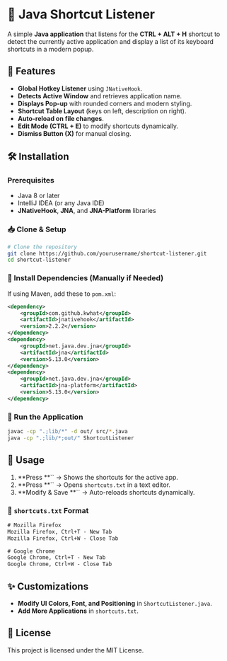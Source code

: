 # 🚀 Java Shortcut Listener

A simple **Java application** that listens for the **CTRL + ALT + H** shortcut to detect the currently active application and display a list of its keyboard shortcuts in a modern popup.



## 🎯 Features

- **Global Hotkey Listener** using `JNativeHook`.
- **Detects Active Window** and retrieves application name.
- **Displays Pop-up** with rounded corners and modern styling.
- **Shortcut Table Layout** (keys on left, description on right).
- **Auto-reload on file changes**.
- **Edit Mode (CTRL + E)** to modify shortcuts dynamically.
- **Dismiss Button (X)** for manual closing.

## 🛠 Installation

### Prerequisites

- Java 8 or later
- IntelliJ IDEA (or any Java IDE)
- **JNativeHook**, **JNA**, and **JNA-Platform** libraries

### 📥 Clone & Setup

```sh
# Clone the repository
git clone https://github.com/yourusername/shortcut-listener.git
cd shortcut-listener
```

### 🔧 Install Dependencies (Manually if Needed)

If using Maven, add these to `pom.xml`:

```xml
<dependency>
    <groupId>com.github.kwhat</groupId>
    <artifactId>jnativehook</artifactId>
    <version>2.2.2</version>
</dependency>
<dependency>
    <groupId>net.java.dev.jna</groupId>
    <artifactId>jna</artifactId>
    <version>5.13.0</version>
</dependency>
<dependency>
    <groupId>net.java.dev.jna</groupId>
    <artifactId>jna-platform</artifactId>
    <version>5.13.0</version>
</dependency>
```

### 🏃 Run the Application

```sh
javac -cp ".;lib/*" -d out/ src/*.java
java -cp ".;lib/*;out/" ShortcutListener
```

## 📖 Usage

1. \*\*Press \*\*\`\` → Shows the shortcuts for the active app.
2. \*\*Press \*\*\`\` → Opens `shortcuts.txt` in a text editor.
3. \*\*Modify & Save \*\*\`\` → Auto-reloads shortcuts dynamically.

### 📂 `shortcuts.txt` Format

```txt
# Mozilla Firefox
Mozilla Firefox, Ctrl+T - New Tab
Mozilla Firefox, Ctrl+W - Close Tab

# Google Chrome
Google Chrome, Ctrl+T - New Tab
Google Chrome, Ctrl+W - Close Tab
```

## ✨ Customizations

- **Modify UI Colors, Font, and Positioning** in `ShortcutListener.java`.
- **Add More Applications** in `shortcuts.txt`.


## 📜 License

This project is licensed under the MIT License.

